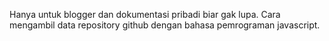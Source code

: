 Hanya untuk blogger dan dokumentasi pribadi biar gak lupa. Cara mengambil data repository github dengan bahasa pemrograman javascript.
